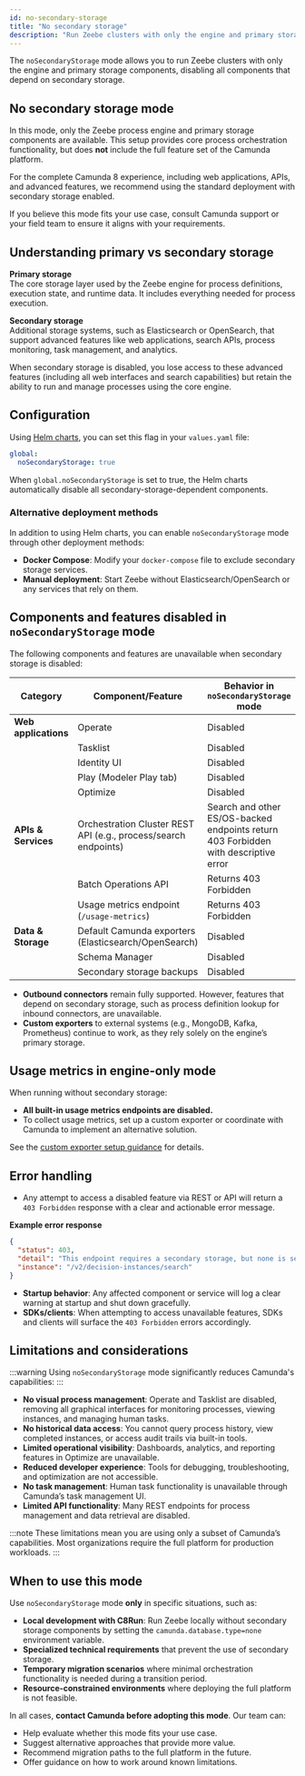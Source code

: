 ```yaml
---
id: no-secondary-storage
title: "No secondary storage"
description: "Run Zeebe clusters with only the engine and primary storage components, without secondary storage dependencies."
---
```


The `noSecondaryStorage` mode allows you to run Zeebe clusters with only the engine and primary storage components, disabling all components that depend on secondary storage.

## No secondary storage mode

In this mode, only the Zeebe process engine and primary storage components are available. This setup provides core process orchestration functionality, but does **not** include the full feature set of the Camunda platform.

For the complete Camunda 8 experience, including web applications, APIs, and advanced features, we recommend using the standard deployment with secondary storage enabled.

If you believe this mode fits your use case, consult Camunda support or your field team to ensure it aligns with your requirements.

## Understanding primary vs secondary storage

**Primary storage**  
The core storage layer used by the Zeebe engine for process definitions, execution state, and runtime data. It includes everything needed for process execution.

**Secondary storage**  
Additional storage systems, such as Elasticsearch or OpenSearch, that support advanced features like web applications, search APIs, process monitoring, task management, and analytics.

When secondary storage is disabled, you lose access to these advanced features (including all web interfaces and search capabilities) but retain the ability to run and manage processes using the core engine.

## Configuration

Using [Helm charts](../installation-methods/helm/install.md), you can set this flag in your `values.yaml` file:

```yaml
global:
  noSecondaryStorage: true
```

When `global.noSecondaryStorage` is set to true, the Helm charts automatically disable all secondary-storage-dependent components.

### Alternative deployment methods

In addition to using Helm charts, you can enable `noSecondaryStorage` mode through other deployment methods:

- **Docker Compose**: Modify your `docker-compose` file to exclude secondary storage services.
- **Manual deployment**: Start Zeebe without Elasticsearch/OpenSearch or any services that rely on them.

## Components and features disabled in `noSecondaryStorage` mode

The following components and features are unavailable when secondary storage is disabled:

| Category             | Component/Feature                                               | Behavior in `noSecondaryStorage` mode                                               |
| -------------------- | --------------------------------------------------------------- | ----------------------------------------------------------------------------------- |
| **Web applications** | Operate                                                         | Disabled                                                                            |
|                      | Tasklist                                                        | Disabled                                                                            |
|                      | Identity UI                                                     | Disabled                                                                            |
|                      | Play (Modeler Play tab)                                         | Disabled                                                                            |
|                      | Optimize                                                        | Disabled                                                                            |
| **APIs & Services**  | Orchestration Cluster REST API (e.g., process/search endpoints) | Search and other ES/OS-backed endpoints return 403 Forbidden with descriptive error |
|                      | Batch Operations API                                            | Returns 403 Forbidden                                                               |
|                      | Usage metrics endpoint (`/usage-metrics`)                       | Returns 403 Forbidden                                                               |
| **Data & Storage**   | Default Camunda exporters (Elasticsearch/OpenSearch)            | Disabled                                                                            |
|                      | Schema Manager                                                  | Disabled                                                                            |
|                      | Secondary storage backups                                       | Disabled                                                                            |

- **Outbound connectors** remain fully supported. However, features that depend on secondary storage, such as process definition lookup for inbound connectors, are unavailable.
- **Custom exporters** to external systems (e.g., MongoDB, Kafka, Prometheus) continue to work, as they rely solely on the engine’s primary storage.

## Usage metrics in engine-only mode

When running without secondary storage:

- **All built-in usage metrics endpoints are disabled.**
- To collect usage metrics, set up a custom exporter or coordinate with Camunda to implement an alternative solution.

See the [custom exporter setup guidance](/self-managed/concepts/exporters.md#custom-exporter-to-filter-specific-records) for details.

## Error handling

- Any attempt to access a disabled feature via REST or API will return a `403 Forbidden` response with a clear and actionable error message.

**Example error response**

```json
{
  "status": 403,
  "detail": "This endpoint requires a secondary storage, but none is set. Secondary storage can be configured using the 'camunda.database.type' property.",
  "instance": "/v2/decision-instances/search"
}
```

- **Startup behavior**: Any affected component or service will log a clear warning at startup and shut down gracefully.
- **SDKs/clients**: When attempting to access unavailable features, SDKs and clients will surface the `403 Forbidden` errors accordingly.

## Limitations and considerations

:::warning
Using `noSecondaryStorage` mode significantly reduces Camunda's capabilities:
:::

- **No visual process management**: Operate and Tasklist are disabled, removing all graphical interfaces for monitoring processes, viewing instances, and managing human tasks.
- **No historical data access**: You cannot query process history, view completed instances, or access audit trails via built-in tools.
- **Limited operational visibility**: Dashboards, analytics, and reporting features in Optimize are unavailable.
- **Reduced developer experience**: Tools for debugging, troubleshooting, and optimization are not accessible.
- **No task management**: Human task functionality is unavailable through Camunda’s task management UI.
- **Limited API functionality**: Many REST endpoints for process management and data retrieval are disabled.

:::note
These limitations mean you are using only a subset of Camunda’s capabilities. Most organizations require the full platform for production workloads.
:::

## When to use this mode

Use `noSecondaryStorage` mode **only** in specific situations, such as:

- **Local development with C8Run**: Run Zeebe locally without secondary storage components by setting the `camunda.database.type=none` environment variable.
- **Specialized technical requirements** that prevent the use of secondary storage.
- **Temporary migration scenarios** where minimal orchestration functionality is needed during a transition period.
- **Resource-constrained environments** where deploying the full platform is not feasible.

In all cases, **contact Camunda before adopting this mode**. Our team can:

- Help evaluate whether this mode fits your use case.
- Suggest alternative approaches that provide more value.
- Recommend migration paths to the full platform in the future.
- Offer guidance on how to work around known limitations.
